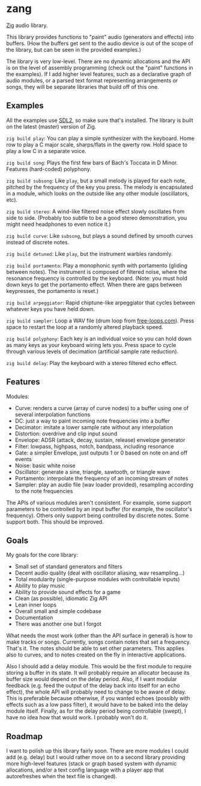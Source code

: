 # zang
[Zig](https://ziglang.org/) audio library.

This library provides functions to "paint" audio (generators and effects) into buffers. (How the buffers get sent to the audio device is out of the scope of the library, but can be seen in the provided examples.)

The library is very low-level. There are no dynamic allocations and the API is on the level of assembly programming (check out the "paint" functions in the examples). If I add higher level features, such as a declarative graph of audio modules, or a parsed text format representing arrangements or songs, they will be separate libraries that build off of this one.

## Examples
All the examples use [SDL2](https://www.libsdl.org/), so make sure that's installed. The library is built on the latest (master) version of Zig.

`zig build play`: You can play a simple synthesizer with the keyboard. Home row to play a C major scale, sharps/flats in the qwerty row. Hold space to play a low C in a separate voice.

`zig build song`: Plays the first few bars of Bach's Toccata in D Minor. Features (hard-coded) polyphony.

`zig build subsong`: Like `play`, but a small melody is played for each note, pitched by the frequency of the key you press. The melody is encapsulated in a module, which looks on the outside like any other module (oscillators, etc).

`zig build stereo`: A wind-like filtered noise effect slowly oscillates from side to side. (Probably too subtle to be a good stereo demonstration, you might need headphones to even notice it.)

`zig build curve`: Like `subsong`, but plays a sound defined by smooth curves instead of discrete notes.

`zig build detuned`: Like `play`, but the instrument warbles randomly.

`zig build portamento`: Play a monophonic synth with portamento (gliding between notes). The instrument is composed of filtered noise, where the resonance frequency is controlled by the keyboard. (Note: you must hold down keys to get the portamento effect. When there are gaps between keypresses, the portamento is reset.)

`zig build arpeggiator`: Rapid chiptune-like arpeggiator that cycles between whatever keys you have held down.

`zig build sampler`: Loop a WAV file (drum loop from [free-loops.com](http://free-loops.com/6791-live-drums.html)). Press space to restart the loop at a randomly altered playback speed.

`zig build polyphony`: Each key is an individual voice so you can hold down as many keys as your keyboard wiring lets you. Press space to cycle through various levels of decimation (artificial sample rate reduction).

`zig build delay`: Play the keyboard with a stereo filtered echo effect.

## Features
Modules:
* Curve: renders a curve (array of curve nodes) to a buffer using one of several interpolation functions
* DC: just a way to paint incoming note frequencies into a buffer
* Decimator: imitate a lower sample rate without any interpolation
* Distortion: overdrive and clip input sound
* Envelope: ADSR (attack, decay, sustain, release) envelope generator
* Filter: lowpass, highpass, notch, bandpass, including resonance
* Gate: a simpler Envelope, just outputs 1 or 0 based on note on and off events
* Noise: basic white noise
* Oscillator: generate a sine, triangle, sawtooth, or triangle wave
* Portamento: interpolate the frequency of an incoming stream of notes
* Sampler: play an audio file (wav loader provided), resampling according to the note frequencies

The APIs of various modules aren't consistent. For example, some support parameters to be controlled by an input buffer (for example, the oscillator's frequency). Others only support being controlled by discrete notes. Some support both. This should be improved.

## Goals
My goals for the core library:
* Small set of standard generators and filters
* Decent audio quality (deal with oscillator aliasing, wav resampling...)
* Total modularity (single-purpose modules with controllable inputs)
* Ability to play music
* Ability to provide sound effects for a game
* Clean (as possible), idiomatic Zig API
* Lean inner loops
* Overall small and simple codebase
* Documentation
* There was another one but I forgot

What needs the most work (other than the API surface in general) is how to make tracks or songs. Currently, songs contain notes that set a frequency. That's it. The notes should be able to set other parameters. This applies also to curves, and to notes created on the fly in interactive applications.

Also I should add a delay module. This would be the first module to require storing a buffer in its state. It will probably require an allocator because its buffer size would depend on the delay period. Also, if I want modular feedback (e.g. feed the output of the delay back into itself for an echo effect), the whole API will probably need to change to be aware of delay. This is preferable because otherwise, if you wanted echoes (possibly with effects such as a low pass filter), it would have to be baked into the delay module itself. Finally, as for the delay period being controllable (swept), I have no idea how that would work. I probably won't do it.

## Roadmap
I want to polish up this library fairly soon. There are more modules I could add (e.g. delay) but I would rather move on to a second library providing more high-level features (stack or graph based system with dynamic allocations, and/or a text config language with a player app that autorefreshes when the text file is changed).
